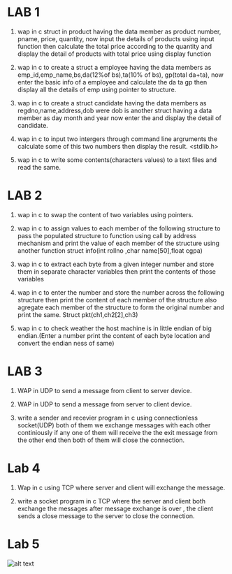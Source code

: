 # LAB 1
1. wap in c struct in product having the data member as product number, pname, price, quantity, now input the details of products using input function then calculate the total price according to the quantity and display the detail of products with total price using display function

2. wap in c to create a struct a employee having the data members as emp_id,emp_name,bs,da(12%of bs),ta(10% of bs), gp(total da+ta), now enter the basic info of a employee and calculate the da ta gp then display all the details of emp using pointer to structure.

3. wap in c to create a struct candidate having the data members as regdno,name,address,dob were dob is another struct having a data member as day month and year now enter the and display the detail of candidate.

4. wap in c to input two intergers through command line argruments the calculate some of this two numbers then display the result.
<stdlib.h>

5. wap in c to write some contents(characters values) to a text files and read the same.

# LAB 2
1. wap in c to swap the content of two variables using pointers.

2. wap in c to assign values to each member of the following structure to pass the populated structure to function using call by address mechanism and print the value of each member of the structure using another function struct info(int rollno ,char name[50],float cgpa)

3. wap in c to extract each byte from a given integer number and store them in separate character variables then print the contents of those variables 

4. wap in c to enter the number and store the number across the following structure then print the content of each member of the structure also agregate each member of the structure to form the original number and print the same. Struct pkt(ch1,ch2[2],ch3)

5. wap in c to check weather the host machine is in little endian of big endian.(Enter a number print the content of each byte location and convert the endian ness of same)

# LAB 3

1. WAP in UDP to send a message from client to server device.

2. WAP in UDP to send a message from server to client device.

3. write a sender and recevier program in c using connectionless socket(UDP) both of them we exchange messages with each other continiously if any 
one of them will receive the the exit message from the other end then both of them will close the connection.

# Lab 4

1. Wap in c using TCP where server and client will exchange the message.

2. write a socket program in c TCP where the server and client both exchange the messages after message exchange is over , the client sends a close message to the server to close the connection.

# Lab 5

![alt text](https://github.com/[Hrisipradhan]/[CN-LAB]/blob/[main]/Lab5.png?raw=true)

